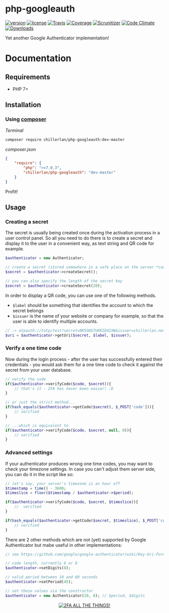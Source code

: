 # php-googleauth

[![version][packagist-badge]][packagist]
[![license][license-badge]][license]
[![Travis][travis-badge]][travis]
[![Coverage][coverage-badge]][coverage]
[![Scrunitizer][scrutinizer-badge]][scrutinizer]
[![Code Climate][codeclimate-badge]][codeclimate]
[![Downloads][downloads-badge]][downloads]

[packagist-badge]: https://img.shields.io/packagist/v/chillerlan/php-googleauth.svg?style=flat-square
[packagist]: https://packagist.org/packages/chillerlan/php-googleauth
[license-badge]: https://img.shields.io/badge/license-MIT-blue.svg?style=flat-square
[license]: https://github.com/codemasher/php-googleauth/blob/master/LICENSE
[travis-badge]: https://img.shields.io/travis/codemasher/php-googleauth.svg?style=flat-square
[travis]: https://travis-ci.org/codemasher/php-googleauth
[coverage-badge]: https://img.shields.io/codecov/c/github/codemasher/php-googleauth.svg?style=flat-square
[coverage]: https://codecov.io/github/codemasher/php-googleauth
[scrutinizer-badge]: https://scrutinizer-ci.com/g/codemasher/php-googleauth/badges/quality-score.png?b=master
[scrutinizer]: https://scrutinizer-ci.com/g/codemasher/php-googleauth
[codeclimate-badge]: https://img.shields.io/codeclimate/github/codemasher/php-googleauth.svg
[codeclimate]: https://codeclimate.com/github/codemasher/php-googleauth
[downloads-badge]: https://img.shields.io/packagist/dt/chillerlan/php-googleauth.svg
[downloads]: https://packagist.org/packages/chillerlan/php-googleauth/stats

Yet another Google Authenticator implementation!

# Documentation
## Requirements
- PHP 7+

## Installation
### Using [composer](https://getcomposer.org)

*Terminal*
```sh
composer require chillerlan/php-googleauth:dev-master
```

*composer.json*
```json
{
	"require": {
		"php": ">=7.0.3",
		"chillerlan/php-googleauth": "dev-master"
	}
}
```

Profit!

## Usage

### Creating a secret 
The secret is usually being created once during the activation process in a user control panel. 
So all you need to do there is to create a secret and display it to the user in a convenient way, as text string and QR code for example.
```php
$authenticator = new Authenticator;

// create a secret (stored somewhere in a safe place on the server *coughs*)
$secret = $authenticator->createSecret();

// you can also specify the length of the secret key
$secret = $authenticator->createSecret(20);
```

In order to display a QR code, you can use one of the following methods.
- `$label` should be something that identifies the account to which the secret belongs
- `$issuer` is the name of your website or company for example, so that the user is able to identify multiple accounts.
```php
// -> otpauth://totp/test?secret=NKSOQG7UKKID4IXW&issuer=chillerlan.net
$uri = $authenticator->getUri($secret, $label, $issuer);
```

### Verify a one time code
Now during the login process - after the user has successfully entered their credentials - you would 
ask them for a one time code to check it against the secret from your user database.
```php
// verify the code
if($authenticator->verifyCode($code, $secret)){
	// that's it - 2FA has never been easier! :D
}

// or just the strict method...
if(hash_equals($authenticator->getCode($secret), $_POST['code'])){
	// verified
}

// ...which is equivalent to
if($authenticator->verifyCode($code, $secret, null, 0)){
	// verified
}

```

### Advanced settings
If your authenticator produces wrong one time codes, you may want to check your timezone settings.
In case you can't adjust them server side, you can do it in the script like so:
```php
// let's say, your server's timezone is an hour off
$timestamp = time() - 3600;
$timeslice = floor($timestamp / $authenticator->$period);

if($authenticator->verifyCode($code, $secret, $timeslice)){
	//  verified
}

if(hash_equals($authenticator->getCode($secret, $timeslice), $_POST['code'])){
	// verified
}

```

There are 2 other methods which are not (yet) supported by Google Authenticator but mabe useful in other implementations:
```php
// see https://github.com/google/google-authenticator/wiki/Key-Uri-Format#parameters

// code length, currently 6 or 8
$authenticator->setDigits(8);

// valid period between 10 and 60 seconds
$authenticator->setPeriod(45);

// set these values via the constructor
$authenticator = new Authenticator(20, 8); // $period, $digits
```

<p align="center">
  <a href="https://www.turnon2fa.com">
    <img alt="2FA ALL THE THINGS!" src="https://raw.githubusercontent.com/codemasher/php-googleauth/master/stuff/2fa-all-the-things.jpg">
  </a>
</p>
